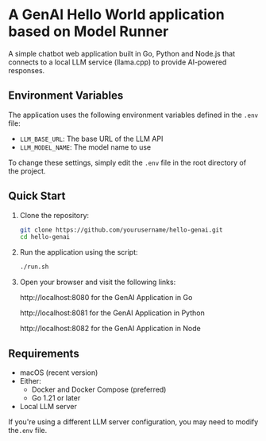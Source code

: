 # A GenAI Hello World application based on Model Runner

A simple chatbot web application built in Go, Python and Node.js that connects to a local LLM service (llama.cpp) to provide AI-powered responses.

## Environment Variables

The application uses the following environment variables defined in the `.env` file:

- `LLM_BASE_URL`: The base URL of the LLM API
- `LLM_MODEL_NAME`: The model name to use

To change these settings, simply edit the `.env` file in the root directory of the project.

## Quick Start

1. Clone the repository:
   ```bash
   git clone https://github.com/yourusername/hello-genai.git
   cd hello-genai
   ```

2. Run the application using the script:
   ```bash
   ./run.sh
   ```

3. Open your browser and visit the following links:

   http://localhost:8080 for the GenAI Application in Go

   http://localhost:8081 for the GenAI Application in Python

   http://localhost:8082 for the GenAI Application in Node

## Requirements

- macOS (recent version)
- Either:
  - Docker and Docker Compose (preferred)
  - Go 1.21 or later
- Local LLM server

If you're using a different LLM server configuration, you may need to modify the`.env` file.
